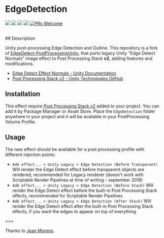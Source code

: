 EdgeDetection
===
[![](https://img.shields.io/github/release/AGM-GR/EdgeDetection.svg?label=latest%20version)](https://github.com/AGM-GR/EdgeDetection/releases)
[![](https://img.shields.io/github/release-date/AGM-GR/EdgeDetection.svg)](https://github.com/AGM-GR/EdgeDetection/releases)
![](https://img.shields.io/badge/unity-5.6.1%2B-green.svg)
[![](https://img.shields.io/github/license/AGM-GR/EdgeDetection.svg)](https://github.com/AGM-GR/EdgeDetection/blob/master/LICENSE.txt)
[![PRs Welcome](https://img.shields.io/badge/PRs-welcome-orange.svg)](http://makeapullrequest.com)

<br>
## Description

Unity post-processing Edge Detection and Outline.
This repository is a fork of [EdgeDetect-PostProcessingUnity](https://github.com/jean-moreno/EdgeDetect-PostProcessingUnity), that ports legacy Unity "Edge Detect Normals" image effect to Post Processing Stack **v2**, adding features and modifications.

- [Edge Detect Effect Normals - Unity Documentation](https://docs.unity3d.com/550/Documentation/Manual/script-EdgeDetectEffectNormals.html)
- [Post Processing Stack v2 - Unity Technologies GitHub](https://github.com/Unity-Technologies/PostProcessing/tree/v2)

## Installation

This effect require [Post Processing Stack v2](https://github.com/Unity-Technologies/PostProcessing/tree/v2) added to your project. You can add it by Package Manager or Asset Store.
Place the `EdgeDetection` folder anywhere in your project and it will be available in your PostProcessing Volume Profile.

## Usage

The new effect should be available for a post processing profile with different injection points:

- `Add effect... > Unity Legacy > Edge Detection (Before Transparent)`
Will render the Edge Detect effect before transparent objects are rendered, recommended for Legacy renderer (doesn't work with Scriptable Render Pipelines at time of writing - september 2018)
- `Add effect... > Unity Legacy > Edge Detection (Before Stack)`
Will render the Edge Detect effect before the built-in Post Processing Stack effects, recommended for Scriptable Render Pipelines
- `Add effect... > Unity Legacy > Edge Detection (After Stack)`
Will render the Edge Detect effect after the built-in Post Processing Stack effects, if you want the edges to appear on top of everything

===

Thanks to [Jean Moreno](https://github.com/jean-moreno).
